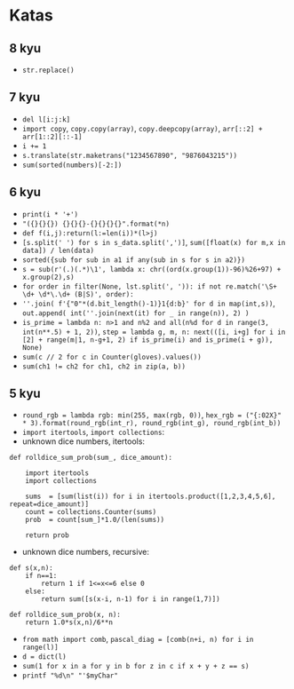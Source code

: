 # Katas

## 8 kyu

- `str.replace()`

## 7 kyu

- `del l[i:j:k]`
- `import copy`, `copy.copy(array)`, `copy.deepcopy(array)`, `arr[::2] + arr[1::2][::-1]`
- `i += 1`
- `s.translate(str.maketrans("1234567890", "9876043215"))`
- `sum(sorted(numbers)[-2:])`

## 6 kyu

- `print(i * '+')`
- `"({}{}{}) {}{}{}-{}{}{}{}".format(*n)`
- `def f(i,j):return(l:=len(i))*(l>j)`
- `[s.split(' ') for s in s_data.split(',')]`, `sum([float(x) for m,x in data]) / len(data)`
- `sorted({sub for sub in a1 if any(sub in s for s in a2)})`
- `s = sub(r'(.)(.*)\1', lambda x: chr((ord(x.group(1))-96)%26+97) + x.group(2),s)`
- `for order in filter(None, lst.split(', ')): if not re.match('\S+ \d+ \d*\.\d+ (B|S)', order):`
- `''.join( f'{"0"*(d.bit_length()-1)}1{d:b}' for d in map(int,s))`, `out.append( int(''.join(next(it) for _ in range(n)), 2) )`
- `is_prime = lambda n: n>1 and n%2 and all(n%d for d in range(3, int(n**.5) + 1, 2))`, `step = lambda g, m, n: next(([i, i+g] for i in [2] + range(m|1, n-g+1, 2) if is_prime(i) and is_prime(i + g)), None)`
- `sum(c // 2 for c in Counter(gloves).values())`
- `sum(ch1 != ch2 for ch1, ch2 in zip(a, b))`

## 5 kyu

- `round_rgb = lambda rgb: min(255, max(rgb, 0))`, `hex_rgb = ("{:02X}" * 3).format(round_rgb(int_r), round_rgb(int_g), round_rgb(int_b))`
- `import itertools`, `import collections`:
- unknown dice numbers, itertools:
```
def rolldice_sum_prob(sum_, dice_amount):
    
    import itertools
    import collections   
    
    sums  = [sum(list(i)) for i in itertools.product([1,2,3,4,5,6], repeat=dice_amount)]
    count = collections.Counter(sums)
    prob  = count[sum_]*1.0/(len(sums))
    
    return prob
```
- unknown dice numbers, recursive:	
```
def s(x,n):
    if n==1:
        return 1 if 1<=x<=6 else 0
    else:
        return sum([s(x-i, n-1) for i in range(1,7)])
    
def rolldice_sum_prob(x, n):
    return 1.0*s(x,n)/6**n
```
- `from math import comb`, `pascal_diag = [comb(n+i, n) for i in range(l)]`
- `d = dict(l)`
- `sum(1 for x in a for y in b for z in c if x + y + z == s)`
- `printf "%d\n" "'$myChar"`
